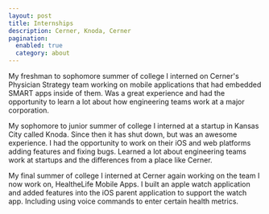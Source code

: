 ```yaml
---
layout: post
title: Internships
description: Cerner, Knoda, Cerner
pagination:
  enabled: true
  category: about
---
```


My freshman to sophomore summer of college I interned on Cerner's Physician Strategy team working on mobile applications that had embedded SMART apps inside of them. Was a great experience and had the opportunity to learn a lot about how engineering teams work at a major corporation.

My sophomore to junior summer of college I interned at a startup in Kansas City called Knoda. Since then it has shut down, but was an awesome experience. I had the opportunity to work on their iOS and web platforms adding features and fixing bugs. Learned a lot about engineering teams work at startups and the differences from a place like Cerner.

My final summer of college I interned at Cerner again working on the team I now work on, HealtheLife Mobile Apps. I built an apple watch application and added features into the iOS parent application to support the watch app. Including using voice commands to enter certain health metrics.
